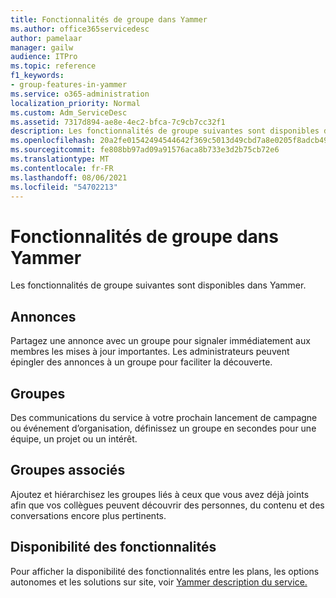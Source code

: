 ```yaml
---
title: Fonctionnalités de groupe dans Yammer
ms.author: office365servicedesc
author: pamelaar
manager: gailw
audience: ITPro
ms.topic: reference
f1_keywords:
- group-features-in-yammer
ms.service: o365-administration
localization_priority: Normal
ms.custom: Adm_ServiceDesc
ms.assetid: 7317d894-ae8e-4ec2-bfca-7c9cb7cc32f1
description: Les fonctionnalités de groupe suivantes sont disponibles dans Yammer.
ms.openlocfilehash: 20a2fe01542494544642f369c5013d49cbd7a8e0205f8adcb49009eb9d93a5b9
ms.sourcegitcommit: fe808bb97ad09a91576aca8b733e3d2b75cb72e6
ms.translationtype: MT
ms.contentlocale: fr-FR
ms.lasthandoff: 08/06/2021
ms.locfileid: "54702213"
---
```

# <a name="group-features-in-yammer"></a>Fonctionnalités de groupe dans Yammer

Les fonctionnalités de groupe suivantes sont disponibles dans Yammer.
  
## <a name="announcements"></a>Annonces

Partagez une annonce avec un groupe pour signaler immédiatement aux membres les mises à jour importantes. Les administrateurs peuvent épingler des annonces à un groupe pour faciliter la découverte.
  
## <a name="groups"></a>Groupes

Des communications du service à votre prochain lancement de campagne ou événement d’organisation, définissez un groupe en secondes pour une équipe, un projet ou un intérêt.
  
## <a name="related-groups"></a>Groupes associés

Ajoutez et hiérarchisez les groupes liés à ceux que vous avez déjà joints afin que vos collègues peuvent découvrir des personnes, du contenu et des conversations encore plus pertinents.
  
## <a name="feature-availability"></a>Disponibilité des fonctionnalités

Pour afficher la disponibilité des fonctionnalités entre les plans, les options autonomes et les solutions sur site, voir [Yammer description du service.](yammer-service-description.md)
  